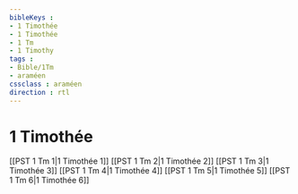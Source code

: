 ```yaml
---
bibleKeys : 
- 1 Timothée
- 1 Timothée
- 1 Tm
- 1 Timothy
tags : 
- Bible/1Tm
- araméen
cssclass : araméen
direction : rtl
---
```


# 1 Timothée

[[PST 1 Tm 1|1 Timothée 1]]
[[PST 1 Tm 2|1 Timothée 2]]
[[PST 1 Tm 3|1 Timothée 3]]
[[PST 1 Tm 4|1 Timothée 4]]
[[PST 1 Tm 5|1 Timothée 5]]
[[PST 1 Tm 6|1 Timothée 6]]
